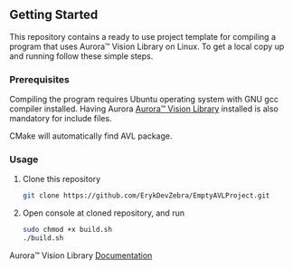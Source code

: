 <!-- GETTING STARTED -->
## Getting Started
This repository contains a ready to use project template for compiling a program that uses Aurora™ Vision Library on Linux.
To get a local copy up and running follow these simple steps.

### Prerequisites
Compiling the program requires Ubuntu operating system with GNU gcc compiler installed. 
Having Aurora [Aurora™ Vision Library](https://www.adaptive-vision.com/en/user_area/download/) installed is also mandatory for include files.

CMake will automatically find AVL package.

### Usage
1. Clone this repository
   ```sh
   git clone https://github.com/ErykDevZebra/EmptyAVLProject.git
   ```
2. Open console at cloned repository, and run
   ```sh
   sudo chmod +x build.sh
   ./build.sh
   ```

Aurora™ Vision Library [Documentation](https://docs.adaptive-vision.com/current/avl/)
